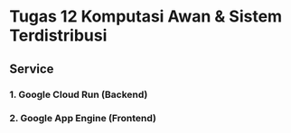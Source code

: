# Tugas 12 Komputasi Awan & Sistem Terdistribusi

## Service
### 1. Google Cloud Run (Backend)
### 2. Google App Engine (Frontend)
